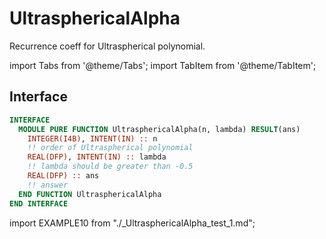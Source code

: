 # UltrasphericalAlpha

Recurrence coeff for Ultraspherical polynomial.

import Tabs from '@theme/Tabs';
import TabItem from '@theme/TabItem';

## Interface

<Tabs>
<TabItem value="interface" label="܀ Interface" default>

```fortran
INTERFACE
  MODULE PURE FUNCTION UltrasphericalAlpha(n, lambda) RESULT(ans)
    INTEGER(I4B), INTENT(IN) :: n
    !! order of Ultraspherical polynomial
    REAL(DFP), INTENT(IN) :: lambda
    !! lambda should be greater than -0.5
    REAL(DFP) :: ans
    !! answer
  END FUNCTION UltrasphericalAlpha
END INTERFACE
```

</TabItem>

<TabItem value="example" label="️܀ See example">

import EXAMPLE10 from "./_UltrasphericalAlpha_test_1.md";

<EXAMPLE10 />

</TabItem>

<TabItem value="close" label="↢ ">

</TabItem>
</Tabs>
